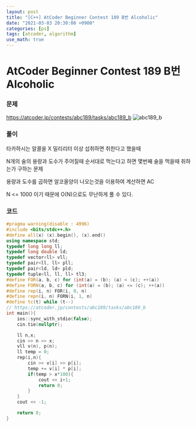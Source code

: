 ```yaml
---
layout: post
title: "[C++] AtCoder Beginner Contest 189 B번 Alcoholic"
date: "2021-03-03 20:30:00 +0900"
categories: [ps]
tags: [atcoder, algorithm]
use_math: true
---
```


# AtCoder Beginner Contest 189 B번 Alcoholic
### 문제

https://atcoder.jp/contests/abc189/tasks/abc189_b
![abc189_b](https://i.imgur.com/hDQBFsv.png)
  
  
### 풀이

타카하시는 알콜을 X 밀리리터 이상 섭취하면 취한다고 했을때

N개의 술의 용량과 도수가 주어질때 순서대로 먹는다고 하면 몇번째 술을 먹을때 취하는가 구하는 문제

용량과 도수를 곱하면 알코올양이 나오는것을 이용하여 계산하면 AC

N <= 1000 이기 때문에 O(N)으로도 무난하게 풀 수 있다.

### 코드

```cpp
#pragma warning(disable : 4996)
#include <bits/stdc++.h>
#define all(x) (x).begin(), (x).end()
using namespace std;
typedef long long ll;
typedef long double ld;
typedef vector<ll> vll;
typedef pair<ll, ll> pll;
typedef pair<ld, ld> pld;
typedef tuple<ll, ll, ll> tl3;
#define FOR(a, b, c) for (int(a) = (b); (a) < (c); ++(a))
#define FORN(a, b, c) for (int(a) = (b); (a) <= (c); ++(a))
#define rep(i, n) FOR(i, 0, n)
#define repn(i, n) FORN(i, 1, n)
#define tc(t) while (t--)
// https://atcoder.jp/contests/abc189/tasks/abc189_b
int main(){
    ios::sync_with_stdio(false);
    cin.tie(nullptr);

    ll n,x;
    cin >> n >> x;
    vll v(n), p(n);
    ll temp = 0;
    rep(i,n){
        cin >> v[i] >> p[i];
        temp += v[i] * p[i];
        if(temp > x*100){
            cout << i+1;
            return 0;
        }
    }
    cout << -1;

    return 0;
}
```